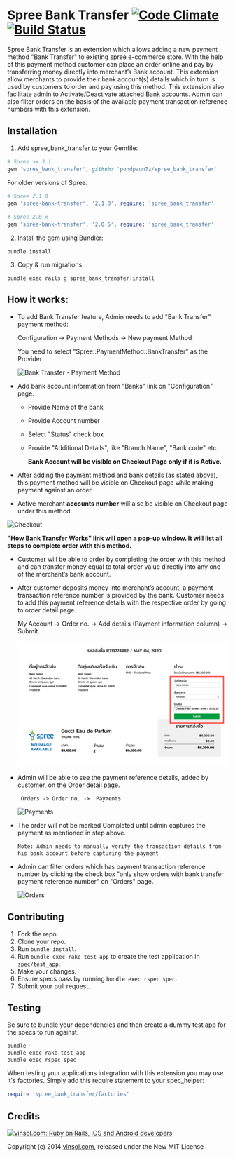 Spree Bank Transfer [![Code Climate](https://codeclimate.com/github/vinsol/spree_bank_transfer.png)](https://codeclimate.com/github/vinsol/spree_bank_transfer) [![Build Status](https://travis-ci.org/vinsol/spree_bank_transfer.png?branch=master)](https://travis-ci.org/vinsol/spree_bank_transfer)
=================

Spree Bank Transfer is an extension which allows adding a new payment method "Bank Transfer" to existing spree e-commerce store. With the help of this payment method customer can place an order online and pay by transferring money directly into merchant’s  Bank account.  This extension allow merchants to provide their bank account(s) details which in turn is used by customers to order and pay using this method. This extension also facilitate admin to Activate/Deactivate attached Bank accounts. Admin can also filter orders on the basis of the available payment transaction reference numbers with this extension.


Installation
------------

1. Add spree_bank_transfer to your Gemfile:

```ruby
# Spree >= 3.1
gem 'spree_bank_transfer', github: 'pondpaun7z/spree_bank_transfer'
```

For older versions of Spree.
```ruby
# Spree 2.1.0
gem 'spree-bank-transfer', '2.1.0', require: 'spree_bank_transfer'
```

```ruby
# Spree 2.0.x
gem 'spree-bank-transfer', '2.0.5', require: 'spree_bank_transfer'
```

2. Install the gem using Bundler:

```shell
bundle install
```

3. Copy & run migrations:

```shell
bundle exec rails g spree_bank_transfer:install
```

How it works:
---

* To add Bank Transfer feature, Admin needs to add "Bank Transfer" payment method:

   Configuration -> Payment Methods -> New payment Method

   You need to select "Spree::PaymentMethod::BankTransfer" as the Provider

  ![Bank Transfer - Payment Method](https://s3.amazonaws.com/gems-and-extensions-screenshots/Bank+Transfer/Bank-Transfer-Payment-Method.png)

* Add bank account information from "Banks" link on "Configuration" page.

  - Provide Name of the bank
  - Provide Account number
  - Select "Status" check box
  - Provide "Additional Details", like "Branch Name", "Bank code" etc.


    **Bank Account will be visible on Checkout Page only if it is Active.**
* After adding the payment method and bank details (as stated above), this payment method will be visible on Checkout page while making payment against an order.

*  Active merchant **accounts number** will also be visible on Checkout page under this method.

  ![Checkout](https://s3.amazonaws.com/gems-and-extensions-screenshots/Bank+Transfer/Checkout.png)

**"How Bank  Transfer Works" link will open a pop-up window. It will list all steps to complete order with this method.**

* Customer will be able to order by completing the order with this method and can transfer money equal to total order
  value directly into any one of the merchant’s bank account.

* After customer deposits money into merchant’s account, a payment transaction reference number is provided by the bank.   Customer needs to add this payment reference details with the respective order by going to order detail page.

     My Account -> Order no. -> Add details (Payment information column) -> Submit

  ![Payment Info](https://github.com/pondpaun7z/spree_bank_transfer/blob/master/app/assets/images/payment_details.png?raw=true)

* Admin will be able to see the payment reference details, added by customer, on the Order detail page.

       Orders -> Order no. ->  Payments

  ![Payments](https://s3.amazonaws.com/gems-and-extensions-screenshots/Bank+Transfer/admin-payment.png)

* The order will not be marked Completed  until admin captures the payment as mentioned in step above.

      Note: Admin needs to manually verify the transaction details from his bank account before capturing the payment

* Admin can filter orders which has payment transaction reference number by clicking the check box "only show orders with   bank transfer payment reference number" on "Orders" page.

  ![Orders](https://s3.amazonaws.com/gems-and-extensions-screenshots/Bank+Transfer/order-filter.png)



Contributing
------------

1. Fork the repo.
2. Clone your repo.
3. Run `bundle install`.
4. Run `bundle exec rake test_app` to create the test application in `spec/test_app`.
5. Make your changes.
6. Ensure specs pass by running `bundle exec rspec spec`.
7. Submit your pull request.

Testing
-------

Be sure to bundle your dependencies and then create a dummy test app for the specs to run against.

```shell
bundle
bundle exec rake test_app
bundle exec rspec spec
```

When testing your applications integration with this extension you may use it's factories.
Simply add this require statement to your spec_helper:

```ruby
require 'spree_bank_transfer/factories'
```


Credits
-------

[![vinsol.com: Ruby on Rails, iOS and Android developers](http://vinsol.com/vin_logo.png "Ruby on Rails, iOS and Android developers")](http://vinsol.com)

Copyright (c) 2014 [vinsol.com](http://vinsol.com "Ruby on Rails, iOS and Android developers"), released under the New MIT License
